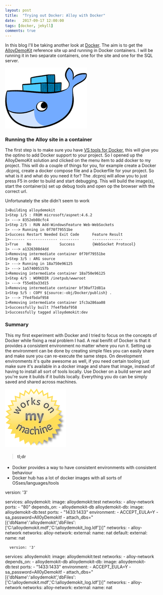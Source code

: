 ```yaml
---
layout: post
title:  "Trying out Docker: Alloy with Docker"
date:   2017-09-17 12:00:00
tags: [docker, jekyll]
comments: true
---
```


In this blog I'll be taking another look at [Docker](https://www.docker.com/). The aim is to get the [AlloyDemoKit](https://github.com/episerver/AlloyDemoKit) reference site up and running in Docker containers. I will be running it in two separate containers, one for the site and one for the SQL server.

<p class="centered-image">
	<img src="/assets/docker-blog-1/docker-logo.png" alt="Cute Docker logo">	
</p>

### Running the Alloy site in a container
The first step is to make sure you have [VS tools for Docker](https://marketplace.visualstudio.com/items?itemName=MicrosoftCloudExplorer.VisualStudioToolsforDocker-Preview), this will give you the optino to add Docker support to your project. So I opened up the AlloyDemoKit solution and clicked on the menu item to add docker to my project. This will do a couple of things for you, for example create a Docker .dcproj, create a docker compose file and a Dockerfile for your project. So what is it and what do you need it for?
The .dcproj will allow you to just press F5 in order to build and start debugging. This will build the image(s), start the container(s) set up debug tools and open op the browser with the correct url. 

Unfortunately the site didn't seem to work


```
1>Building alloydemokit
1>Step 1/5 : FROM microsoft/aspnet:4.6.2
1> ---> 8352eb08cfc4
1>Step 2/5 : RUN Add-WindowsFeature Web-WebSockets
1> ---> Running in 0f70f79551be
1>Success Restart Needed Exit Code      Feature Result
1>------- -------------- ---------      --------------
1>True    No             Success        {WebSocket Protocol}
1> ---> a1326308d4dd
1>Removing intermediate container 0f70f79551be
1>Step 3/5 : ARG source
1> ---> Running in 18a750e96125
1> ---> 1a574005157b
1>Removing intermediate container 18a750e96125
1>Step 4/5 : WORKDIR /inetpub/wwwroot
1> ---> f55e03a33d15
1>Removing intermediate container bf30af72d81a
1>Step 5/5 : COPY ${source:-obj/Docker/publish} .
1> ---> 7fe4fbdaf958
1>Removing intermediate container 1fc3a286aa08
1>Successfully built 7fe4fbdaf958
1>Successfully tagged alloydemokit:dev
```


### Summary
This my first experiment with Docker and I tried to focus on the concepts of Docker while fixing a real problem I had. A real benifit of Docker is that it provides a consistent environment no matter where you run it. Setting up the environment can be done by creating simple files you can easily share and make sure you can re-execute the same steps. On development environments it's quite awesome as well, if you need certain tooling just make sure it's available in a docker image and share that image, instead of having to install all sort of tools locally. Use Docker on a build server and you're sure it builds if it builds locally. Everything you do can be simply saved and shared across machines.

<p class="centered-image">
	<img src="/assets/docker-blog-1/works-on-my-machine.png" alt="For real!">	
</p>

> #### tl;dr
* Docker provides a way to have consistent environments with consistent behaviour
* Docker hub has a lot of docker images with all sorts of OSses/languages/tools



version: '3'

services:
  alloydemokit:
    image: alloydemokit:test
    networks:
      - alloy-network
    ports:
      - "80"
    depends_on:
      - alloydemokit-db
  alloydemokit-db:
    image: alloydemokit-db:test
    ports:
      - "1433:1433"
    environment: 
      - ACCEPT_EULA=Y
      - sa_password=All0yDemokit!
      - attach_dbs="[{'dbName':'alloydemokit','dbFiles':['C:\\alloydemokit.mdf','C:\\alloydemokit_log.ldf']}]"
    networks:
      - alloy-network
networks:
  alloy-network:
    external:
      name: nat 
  default:
    external:
      name: nat

	  version: '3'

services:
  alloydemokit:
    image: alloydemokit:test
    networks:
      - alloy-network
    depends_on:
      - alloydemokit-db
  alloydemokit-db:
    image: alloydemokit-db:test
    ports:
      - "1433:1433"
    environment: 
      - ACCEPT_EULA=Y
      - sa_password=All0yDemokit!
      - attach_dbs="[{'dbName':'alloydemokit','dbFiles':['C:\\alloydemokit.mdf','C:\\alloydemokit_log.ldf']}]"
    networks:
      - alloy-network
networks:
  alloy-network:
    external:
      name: nat